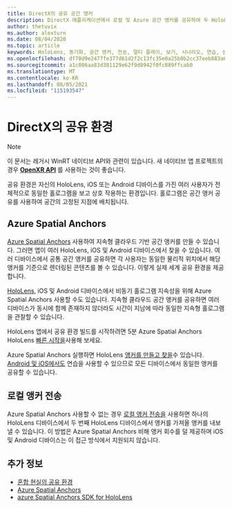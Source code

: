 ```yaml
---
title: DirectX의 공유 공간 앵커
description: DirectX 애플리케이션에서 로컬 및 Azure 공간 앵커를 공유하여 두 HoloLens 디바이스를 동기화하는 방법을 알아봅니다.
author: thetuvix
ms.author: alexturn
ms.date: 08/04/2020
ms.topic: article
keywords: HoloLens, 동기화, 공간 앵커, 전송, 멀티 플레이, 보기, 시나리오, 연습, 샘플 코드, Azure, Azure Spatial Anchors, ASA
ms.openlocfilehash: df78d9e2477fe377d61d2f2c13fc35e0a25b0b2cc37eeb883a69d2041fe42f9b
ms.sourcegitcommit: a1c086aa83d381129e62f9d8942f0fc889ffcab0
ms.translationtype: MT
ms.contentlocale: ko-KR
ms.lasthandoff: 08/05/2021
ms.locfileid: "115193547"
---
```

# <a name="shared-experiences-in-directx"></a>DirectX의 공유 환경

> [!NOTE]
> 이 문서는 레거시 WinRT 네이티브 API와 관련이 있습니다.  새 네이티브 앱 프로젝트의 경우 **[OpenXR API](../native/openxr-getting-started.md)** 를 사용하는 것이 좋습니다.

공유 환경은 자신의 HoloLens, iOS 또는 Android 디바이스를 가진 여러 사용자가 전체적으로 동일한 홀로그램을 보고 상호 작용하는 환경입니다. 홀로그램은 공간 앵커 공유를 사용하여 공간의 고정된 지점에 배치됩니다.

## <a name="azure-spatial-anchors"></a>Azure Spatial Anchors

<a href="/azure/spatial-anchors/overview" target="_blank">Azure Spatial Anchors</a> 사용하여 지속형 클라우드 기반 공간 앵커를 만들 수 있습니다. 그러면 앱이 여러 HoloLens, iOS 및 Android 디바이스에서 찾을 수 있습니다.  여러 디바이스에서 공통 공간 앵커를 공유하면 각 사용자는 동일한 물리적 위치에서 해당 앵커를 기준으로 렌더링된 콘텐츠를 볼 수 있습니다.  이렇게 실제 세계 공유 환경을 제공합니다.

<a href="/azure/spatial-anchors/overview" target="_blank">HoloLens,</a> iOS 및 Android 디바이스에서 비동기 홀로그램 지속성을 위해 Azure Spatial Anchors 사용할 수도 있습니다.  지속형 클라우드 공간 앵커를 공유하면 여러 디바이스가 동시에 함께 존재하지 않더라도 시간이 지남에 따라 동일한 지속형 홀로그램을 관찰할 수 있습니다.

HoloLens 앱에서 공유 환경 빌드를 시작하려면 5분 Azure Spatial Anchors HoloLens <a href="/azure/spatial-anchors/quickstarts/get-started-hololens" target="_blank">빠른 시작을</a>사용해 보세요.

Azure Spatial Anchors 실행하면 HoloLens <a href="/azure/spatial-anchors/concepts/create-locate-anchors-cpp-winrt" target="_blank">앵커를 만들고 찾을</a>수 있습니다.  <a href="/azure/spatial-anchors/create-locate-anchors-overview" target="_blank">Android 및 iOS에서도</a> 연습을 사용할 수 있으므로 모든 디바이스에서 동일한 앵커를 공유할 수 있습니다.

## <a name="local-anchor-transfers"></a>로컬 앵커 전송

Azure Spatial Anchors 사용할 수 없는 경우 [로컬 앵커 전송을](../../out-of-scope/local-anchor-transfers-in-directx.md) 사용하면 하나의 HoloLens 디바이스에서 두 번째 HoloLens 디바이스에서 앵커를 가져올 앵커를 내보낼 수 있습니다.  이 방법은 Azure Spatial Anchors 비해 앵커 회수를 덜 제공하며 iOS 및 Android 디바이스는 이 접근 방식에서 지원되지 않습니다.

## <a name="see-also"></a>추가 정보

* [혼합 현실의 공유 환경](shared-experiences-in-mixed-reality.md)
* <a href="/azure/spatial-anchors" target="_blank">Azure Spatial Anchors</a>
* <a href="/cpp/api/spatial-anchors/winrt/" target="_blank">azure Spatial Anchors SDK for HoloLens</a>